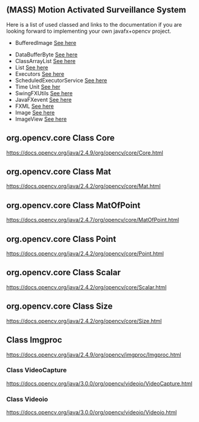 ## (MASS) Motion Activated Surveillance System

Here is a list of used classed and links to the documentation if you are looking forward to implementing your own javafx+opencv project.



- BufferedImage  [See here](https://docs.oracle.com/javase/7/docs/api/java/awt/image/BufferedImage.html)

* DataBufferByte [See here](https://docs.oracle.com/javase/7/docs/api/java/awt/image/DataBufferByte.html)
* ClassArrayList  [See here](https://docs.oracle.com/javase/7/docs/api/java/util/ArrayList.html)
* List [See here](https://docs.oracle.com/javase/8/docs/api/java/util/List.html)
* Executors [See here](https://docs.oracle.com/javase/7/docs/api/java/util/concurrent/Executors.html)
* ScheduledExecutorService [See here](https://docs.oracle.com/javase/7/docs/api/java/util/concurrent/ScheduledExecutorService.html)
* Time Unit [See her](https://docs.oracle.com/javase/8/docs/api/java/util/concurrent/TimeUnit.html)
* SwingFXUtils [See here](https://docs.oracle.com/javase/8/javafx/api/javafx/embed/swing/SwingFXUtils.html)
* JavaFXevent [See here](http://www.java2s.com/Tutorials/Java/JavaFX/1100__JavaFX_Events.htm)
* FXML [See here](https://docs.oracle.com/javafx/2/fxml_get_started/why_use_fxml.htm#CHDCHIBE)
* Image [See here](https://docs.oracle.com/javafx/2/api/javafx/scene/image/Image.html)
* ImageView [See here](https://docs.oracle.com/javase/8/javafx/api/javafx/scene/image/ImageView.html)



## org.opencv.core Class Core

<https://docs.opencv.org/java/2.4.9/org/opencv/core/Core.html>

 

## org.opencv.core Class Mat



<https://docs.opencv.org/java/2.4.2/org/opencv/core/Mat.html>

 

## org.opencv.core Class MatOfPoint



<https://docs.opencv.org/java/2.4.7/org/opencv/core/MatOfPoint.html>

 

## org.opencv.core Class Point



<https://docs.opencv.org/java/2.4.2/org/opencv/core/Point.html>



## org.opencv.core Class Scalar



<https://docs.opencv.org/java/2.4.2/org/opencv/core/Scalar.html>



## org.opencv.core Class Size



<https://docs.opencv.org/java/2.4.2/org/opencv/core/Size.html>



## Class Imgproc



<https://docs.opencv.org/java/2.4.9/org/opencv/imgproc/Imgproc.html>



### Class VideoCapture



<https://docs.opencv.org/java/3.0.0/org/opencv/videoio/VideoCapture.html>



### Class Videoio 



https://docs.opencv.org/java/3.0.0/org/opencv/videoio/Videoio.html

 